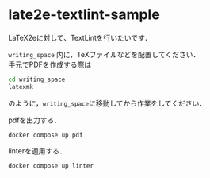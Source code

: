# late2e-textlint-sample
LaTeX2eに対して、TextLintを行いたいです．

`writing_space` 内に，TeXファイルなどを配置してください．  
手元でPDFを作成する際は
```sh
cd writing_space
latexmk
```
のように，`writing_space`に移動してから作業をしてください．

pdfを出力する．
```
docker compose up pdf
```


linterを適用する．
```
docker compose up linter
```